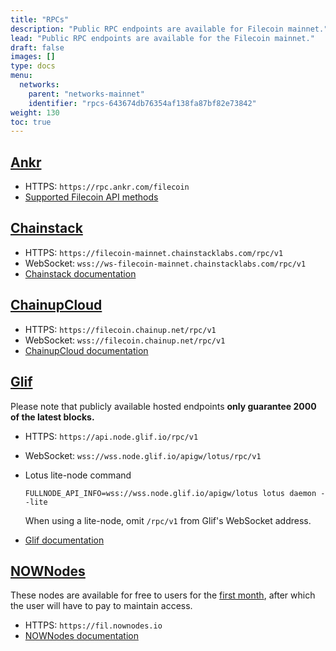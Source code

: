 ```yaml
---
title: "RPCs"
description: "Public RPC endpoints are available for Filecoin mainnet."
lead: "Public RPC endpoints are available for the Filecoin mainnet."
draft: false
images: []
type: docs
menu:
  networks:
    parent: "networks-mainnet"
    identifier: "rpcs-643674db76354af138fa87bf82e73842"
weight: 130
toc: true
---
```


## [Ankr](https://ankr.com)

- HTTPS: `https://rpc.ankr.com/filecoin`
- [Supported Filecoin API methods](https://www.ankr.com/docs/rpc-service/chains/chains-list/#filecoin)

## [Chainstack](https://www.chainstack.com)

- HTTPS: `https://filecoin-mainnet.chainstacklabs.com/rpc/v1`
- WebSocket: `wss://ws-filecoin-mainnet.chainstacklabs.com/rpc/v1`
- [Chainstack documentation](https://docs.chainstack.com)

## [ChainupCloud](https://cloud.chainup.com)

- HTTPS: `https://filecoin.chainup.net/rpc/v1`
- WebSocket: `wss://filecoin.chainup.net/rpc/v1`
- [ChainupCloud documentation](https://docs.chainupcloud.com/blockchain-api/filecoin/public-apis)

## [Glif](https://glif.io)

Please note that publicly available hosted endpoints **only guarantee 2000 of the latest blocks.**

- HTTPS: `https://api.node.glif.io/rpc/v1`
- WebSocket: `wss://wss.node.glif.io/apigw/lotus/rpc/v1`
- Lotus lite-node command

  ```shell
  FULLNODE_API_INFO=wss://wss.node.glif.io/apigw/lotus lotus daemon --lite
  ```

  When using a lite-node, omit `/rpc/v1` from Glif's WebSocket address.

- [Glif documentation](https://hosting.glif.io/)

## [NOWNodes](https://nownodes.io/)

These nodes are available for free to users for the [first month](https://nownodes.io/pricing), after which the user will have to pay to maintain access.

- HTTPS: `https://fil.nownodes.io`
- [NOWNodes documentation](https://documenter.getpostman.com/view/13630829/TVmFkLwy)

